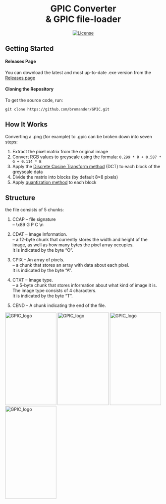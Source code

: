 <div align="center">
  <h1>GPIC Converter<br>
    &
    GPIC file-loader</h1>
  
  [![License](https://img.shields.io/github/license/bromander/GPIC?style=for-the-badge)](https://github.com/bromander/GPIC/blob/master/LICENSE)
</div>


## Getting Started
#### Releases Page

You can download the latest and most up-to-date .exe version from the [Releases page](https://github.com/bromander/GPIC/releases/tag/release)

#### Cloning the Repository

To get the source code, run:
```
git clone https://github.com/bromander/GPIC.git
```

## How It Works
Converting a .png (for example) to .gpic can be broken down into seven steps:
1. Extract the pixel matrix from the original image
2. Convert RGB values to greyscale using the formula: `0.299 * R + 0.587 * G + 0.114 * B`
3. Apply the [Discrete Cosine Transform method](https://en.wikipedia.org/wiki/Discrete_cosine_transform) (DCT) to each block of the greyscale data
4. Divide the matrix into blocks (by default 8×8 pixels)
5. Apply [quantization method](https://en.wikipedia.org/wiki/Quantization_(image_processing)) to each block

## Structure
the file consists of 5 chunks:
1. CCAP – file signature\
   – \x89 G P C \n
   
3. CDAT – Image Information.\
   – a 12-byte chunk that currently stores the width and height of the image, as well as how many bytes the pixel array occupies.\
   It is indicated by the byte “O”.
   
4. CPIX – An array of pixels.\
   – a chunk that stores an array with data about each pixel.\
   It is indicated by the byte “A”.
   
5. CTXT – Image type.\
   – a 5-byte chunk that stores information about what kind of image it is. The image type consists of 4 characters.\
   It is indicated by the byte “T”.
   
6. CEND – A chunk indicating the end of the file.



<img width="165" height="298" alt="GPIC_logo" src="https://github.com/user-attachments/assets/5e58c174-ab11-4d81-baaa-660e4d318749" /> <img width="165" height="298" alt="GPIC_logo" src="https://github.com/user-attachments/assets/5e58c174-ab11-4d81-baaa-660e4d318749" /> <img width="165" height="298" alt="GPIC_logo" src="https://github.com/user-attachments/assets/5e58c174-ab11-4d81-baaa-660e4d318749" /> <img width="165" height="298" alt="GPIC_logo" src="https://github.com/user-attachments/assets/5e58c174-ab11-4d81-baaa-660e4d318749" />
